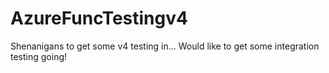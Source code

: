 # AzureFuncTestingv4

Shenanigans to get some v4 testing in...  Would like to get some integration testing going!
